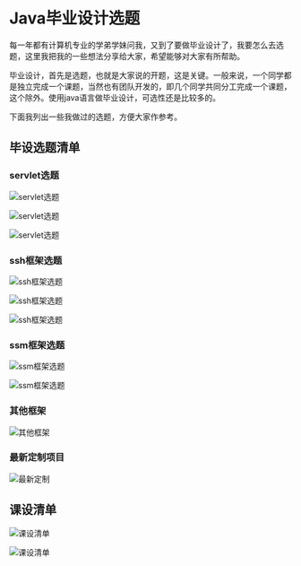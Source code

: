 # Java毕业设计选题
<p>
每一年都有计算机专业的学弟学妹问我，又到了要做毕业设计了，我要怎么去选题，这里我把我的一些想法分享给大家，希望能够对大家有所帮助。

毕业设计，首先是选题，也就是大家说的开题，这是关键。一般来说，一个同学都是独立完成一个课题，当然也有团队开发的，即几个同学共同分工完成一个课题，这个除外。使用java语言做毕业设计，可选性还是比较多的。

下面我列出一些我做过的选题，方便大家作参考。
</p>

## 毕设选题清单

### servlet选题
![servlet选题](http://www.xiaoniucr.com/uploadImage/article/2021/0803/2c76148841874bbbbe5e95f4e8a1ceaa.png)

![servlet选题](http://www.xiaoniucr.com/uploadImage/article/2021/0803/e5d89b1fd47c43648cedca8820427578.png)


![servlet选题](http://www.xiaoniucr.com/uploadImage/article/2021/0803/e5d89b1fd47c43648cedca8820427578.png)


### ssh框架选题
![ssh框架选题](http://www.xiaoniucr.com/uploadImage/article/2021/0803/8d0d6b51c4a74992a92c24e46da3af28.png)

![ssh框架选题](http://www.xiaoniucr.com/uploadImage/article/2021/0803/8113dda67b704586b984fcc7dc116966.png)

![ssh框架选题](http://www.xiaoniucr.com/uploadImage/article/2021/0803/b282445b1e1a46abb02e4a95d0fca86c.png)


### ssm框架选题
![ssm框架选题](http://www.xiaoniucr.com/uploadImage/article/2021/0803/eb68fd9a72bc49d38ad5693cb0644d3b.png)

![ssm框架选题](http://www.xiaoniucr.com/uploadImage/article/2021/0803/b5da196117a5490985c84291a34d97e9.png)


### 其他框架
![其他框架](http://www.xiaoniucr.com/uploadImage/article/2021/0803/52b23239f87641088b1b5b9c48b28490.png)

### 最新定制项目

![最新定制](http://www.xiaoniucr.com/uploadImage/article/2021/0803/da701ef40bd54e05ae9a200f94c25fa6.png)



## 课设清单

![课设清单](http://www.xiaoniucr.com/uploadImage/article/2021/0803/58c9c35acb334094a5ea701b86fa6c2d.png)


![课设清单](http://www.xiaoniucr.com/uploadImage/article/2021/0803/2c9f39696a884919a716973c120f1195.png)

